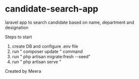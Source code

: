 # candidate-search-app
laravel app to search candidate based on name, department and designation

Steps to start
1. create DB and configure .env file
2. run " composer update " command
3. run " php artisan migrate:fresh --seed"
4. run " php artisan serve "

Created by Meera
